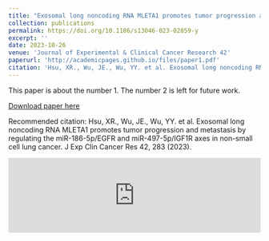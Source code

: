 ```yaml
---
title: "Exosomal long noncoding RNA MLETA1 promotes tumor progression and metastasis by regulating the miR-186-5p/EGFR and miR-497-5p/IGF1R axes in non-small cell lung cancer"
collection: publications
permalink: https://doi.org/10.1186/s13046-023-02859-y
excerpt: ''
date: 2023-10-26
venue: 'Journal of Experimental & Clinical Cancer Research 42'
paperurl: 'http://academicpages.github.io/files/paper1.pdf'
citation: 'Hsu, XR., Wu, JE., Wu, YY. et al. Exosomal long noncoding RNA MLETA1 promotes tumor progression and metastasis by regulating the miR-186-5p/EGFR and miR-497-5p/IGF1R axes in non-small cell lung cancer. J Exp Clin Cancer Res 42, 283 (2023).'
---
```

This paper is about the number 1. The number 2 is left for future work.

[Download paper here](https://jeccr.biomedcentral.com/counter/pdf/10.1186/s13046-023-02859-y.pdf)

Recommended citation: Hsu, XR., Wu, JE., Wu, YY. et al. Exosomal long noncoding RNA MLETA1 promotes tumor progression and metastasis by regulating the miR-186-5p/EGFR and miR-497-5p/IGF1R axes in non-small cell lung cancer. J Exp Clin Cancer Res 42, 283 (2023).

 <embed src="https://doi.org/10.1186/s13046-023-02859-y" width="100%" />
